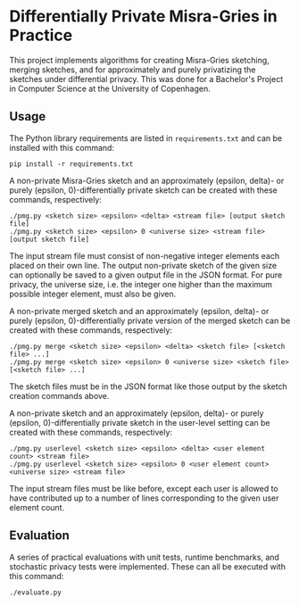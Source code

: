 # Differentially Private Misra-Gries in Practice

This project implements algorithms for creating Misra-Gries sketching, merging sketches, and for approximately and purely privatizing the sketches under differential privacy. This was done for a Bachelor's Project in Computer Science at the University of Copenhagen.

## Usage

The Python library requirements are listed in `requirements.txt` and can be installed with this command:
```
pip install -r requirements.txt
```

A non-private Misra-Gries sketch and an approximately (epsilon, delta)- or purely (epsilon, 0)-differentially private sketch can be created with these commands, respectively:
```
./pmg.py <sketch size> <epsilon> <delta> <stream file> [output sketch file]
./pmg.py <sketch size> <epsilon> 0 <universe size> <stream file> [output sketch file]
```
The input stream file must consist of non-negative integer elements each placed on their own line. The output non-private sketch of the given size can optionally be saved to a given output file in the JSON format. For pure privacy, the universe size, i.e. the integer one higher than the maximum possible integer element, must also be given.

A non-private merged sketch and an approximately (epsilon, delta)- or purely (epsilon, 0)-differentially private version of the merged sketch can be created with these commands, respectively:
```
./pmg.py merge <sketch size> <epsilon> <delta> <sketch file> [<sketch file> ...]
./pmg.py merge <sketch size> <epsilon> 0 <universe size> <sketch file> [<sketch file> ...]
```
The sketch files must be in the JSON format like those output by the sketch creation commands above.

A non-private sketch and an approximately (epsilon, delta)- or purely (epsilon, 0)-differentially private sketch in the user-level setting can be created with these commands, respectively:
```
./pmg.py userlevel <sketch size> <epsilon> <delta> <user element count> <stream file>
./pmg.py userlevel <sketch size> <epsilon> 0 <user element count> <universe size> <stream file>
```
The input stream files must be like before, except each user is allowed to have contributed up to a number of lines corresponding to the given user element count.

## Evaluation

A series of practical evaluations with unit tests, runtime benchmarks, and stochastic privacy tests were implemented. These can all be executed with this command:
```
./evaluate.py
```
